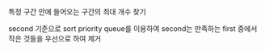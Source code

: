 특정 구간 안에 들어오는 구간의 최대 개수 찾기

second 기준으로 sort
priority queue를 이용하여 second는 만족하는 first 중에서 작은 것들을 우선으로 하여 제거
